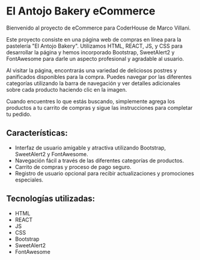 # El Antojo Bakery eCommerce
Bienvenido al proyecto de eCommerce para CoderHouse de Marco Villani.

Este proyecto consiste en una página web de compras en línea para la pastelería "El Antojo Bakery". Utilizamos HTML, REACT, JS, y CSS para desarrollar la página y hemos incorporado Bootstrap, SweetAlert2 y FontAwesome para darle un aspecto profesional y agradable al usuario.

Al visitar la página, encontrarás una variedad de deliciosos postres y panificados disponibles para la compra. Puedes navegar por las diferentes categorías utilizando la barra de navegación y ver detalles adicionales sobre cada producto haciendo clic en la imagen.

Cuando encuentres lo que estás buscando, simplemente agrega los productos a tu carrito de compras y sigue las instrucciones para completar tu pedido.

## Características:

- Interfaz de usuario amigable y atractiva utilizando Bootstrap, SweetAlert2 y FontAwesome.
- Navegación fácil a través de las diferentes categorías de productos.
- Carrito de compras y proceso de pago seguro.
- Registro de usuario opcional para recibir actualizaciones y promociones especiales.

## Tecnologías utilizadas:

- HTML
- REACT
- JS
- CSS
- Bootstrap
- SweetAlert2
- FontAwesome
